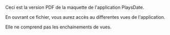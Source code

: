 Ceci est la version PDF de la maquette de l'application PlaysDate.

En ouvrant ce fichier, vous aurez accès au differentes vues de l'application.

Elle ne comprend pas les enchainements de vues.